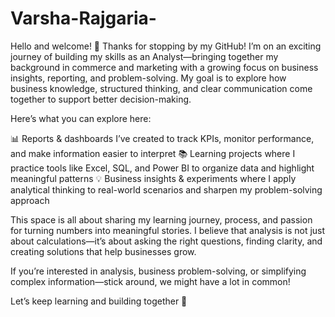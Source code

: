 # Varsha-Rajgaria-
Hello and welcome! 👋 Thanks for stopping by my GitHub! I’m on an exciting journey of building my skills as an Analyst—bringing together my background in commerce and marketing with a growing focus on business insights, reporting, and problem-solving. My goal is to explore how business knowledge, structured thinking, and clear communication come together to support better decision-making.

Here’s what you can explore here:

📊 Reports & dashboards I’ve created to track KPIs, monitor performance, and make information easier to interpret
📚 Learning projects where I practice tools like Excel, SQL, and Power BI to organize data and highlight meaningful patterns
💡 Business insights & experiments where I apply analytical thinking to real-world scenarios and sharpen my problem-solving approach

This space is all about sharing my learning journey, process, and passion for turning numbers into meaningful stories. I believe that analysis is not just about calculations—it’s about asking the right questions, finding clarity, and creating solutions that help businesses grow.

If you’re interested in analysis, business problem-solving, or simplifying complex information—stick around, we might have a lot in common!

Let’s keep learning and building together 🚀 
